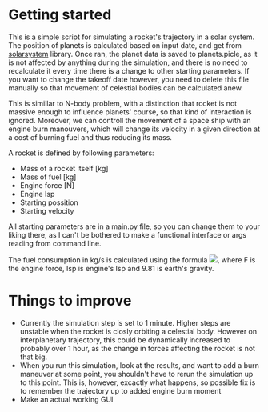 # Getting started
This is a simple script for simulating a rocket's trajectory in a solar system. The position of planets
is calculated based on input date, and get from [solarsystem](https://github.com/IoannisNasios/solarsystem) library. Once ran, the planet data is saved to planets.picle, as it is not affected by anything during the simulation, and there is no need to recalculate it every time there is a change to other starting parameters. If you want to change the takeoff date however, you need to delete this file manually so that movement of celestial bodies can be calculated anew.

This is simillar to N-body problem, with a distinction that rocket is not massive enough to influence planets' course, so that kind of interaction is ignored. Moreover, we can controll the movement of a space ship with an engine burn manouvers, which will change its velocity in a given direction at a cost of burning fuel and thus reducing its mass.

A rocket is defined by following parameters:
* Mass of a rocket itself \[kg\]
* Mass of fuel \[kg\]
* Engine force \[N\]
* Engine Isp
* Starting possition
* Starting velocity

All starting parameters are in a main.py file, so you can change them to your liking there, as I can't be bothered to make a functional interface or args reading from command line.

The fuel consumption in kg/s is calculated using the formula <img src="https://render.githubusercontent.com/render/math?math=\frac{F}{I_sp * 9.81}">, where F is the engine force, Isp is engine's Isp and 9.81 is earth's gravity.


# Things to improve
* Currently the simulation step is set to 1 minute. Higher steps are unstable when the rocket is closly orbiting a celestial body. However on interplanetary trajectory, this could be dynamically increased to probably over 1 hour, as the change in forces affecting the rocket is not that big.
* When you run this simulation, look at the results, and want to add a burn maneuver at some point, you shouldn't have to rerun the simulation up to this point. This is, however, excactly what happens, so possible fix is to remember the trajectory up to added engine burn moment
* Make an actual working GUI
